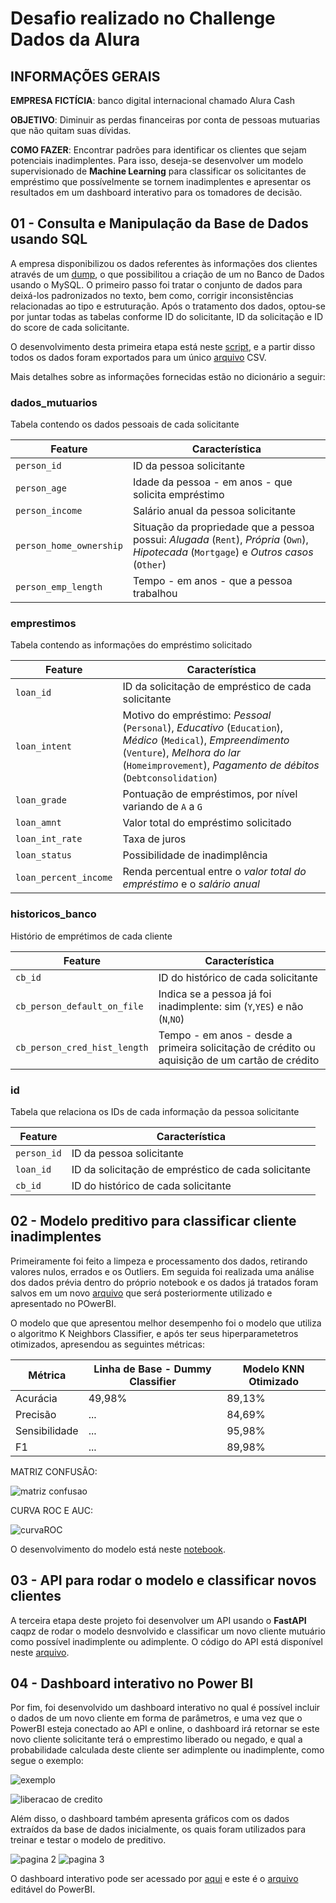 # Desafio realizado no Challenge Dados da Alura

## INFORMAÇÕES GERAIS
**EMPRESA FICTÍCIA**: banco digital internacional chamado Alura Cash

**OBJETIVO**: Diminuir as perdas financeiras por conta de pessoas mutuarias que não quitam suas dívidas.

**COMO FAZER**: Encontrar padrões para identificar os clientes que sejam potenciais inadimplentes. Para isso, deseja-se desenvolver um modelo supervisionado de **Machine Learning** para classificar os solicitantes de empréstimo que possívelmente se tornem inadimplentes e apresentar os resultados em um dashboard interativo para os tomadores de decisão. 


## 01 - Consulta e Manipulação da Base de Dados usando SQL

A empresa disponibilizou os dados referentes às informações dos clientes através de um [dump](Dados/dumps), o que possibilitou a criação de um no Banco de Dados usando o MySQL. O primeiro passo foi tratar o conjunto de dados para deixá-los padronizados no texto, bem como, corrigir inconsistências relacionadas ao tipo e estruturação. Após o tratamento dos dados, optou-se por juntar todas as tabelas conforme ID do solicitante, ID da solicitação e ID do score de cada solicitante.

O desenvolvimento desta primeira etapa está neste [script](01-Consulta-e-Manipulacao-dos-dados-no-MySQL.sql), e a partir disso todos os dados foram exportados para um único [arquivo](Dados/dados_unificados.csv) CSV.

Mais detalhes sobre as informações fornecidas estão no dicionário a seguir: 

### dados_mutuarios
Tabela contendo os dados pessoais de cada solicitante

| Feature | Característica |
| --- | --- |
|`person_id`|ID da pessoa solicitante|
| `person_age` | Idade da pessoa - em anos - que solicita empréstimo |
| `person_income` | Salário anual da pessoa solicitante |
| `person_home_ownership` | Situação da propriedade que a pessoa possui: *Alugada* (`Rent`), *Própria* (`Own`), *Hipotecada* (`Mortgage`) e *Outros casos* (`Other`) |
| `person_emp_length` | Tempo - em anos - que a pessoa trabalhou |

### emprestimos

Tabela contendo as informações do empréstimo solicitado

| Feature | Característica |
| --- | --- |
|`loan_id`|ID da solicitação de empréstico de cada solicitante|
| `loan_intent` | Motivo do empréstimo: *Pessoal* (`Personal`), *Educativo* (`Education`), *Médico* (`Medical`), *Empreendimento* (`Venture`), *Melhora do lar* (`Homeimprovement`), *Pagamento de débitos* (`Debtconsolidation`) |
| `loan_grade` | Pontuação de empréstimos, por nível variando de `A` a `G` |
| `loan_amnt` | Valor total do empréstimo solicitado |
| `loan_int_rate` | Taxa de juros |
| `loan_status` | Possibilidade de inadimplência |
| `loan_percent_income` | Renda percentual entre o *valor total do empréstimo* e o *salário anual* |


### historicos_banco

Histório de emprétimos de cada cliente

| Feature | Característica |
| --- | --- |
|`cb_id`|ID do histórico de cada solicitante|
| `cb_person_default_on_file` | Indica se a pessoa já foi inadimplente: sim (`Y`,`YES`) e não (`N`,`NO`) |
| `cb_person_cred_hist_length` | Tempo - em anos - desde a primeira solicitação de crédito ou aquisição de um cartão de crédito |

### id

Tabela que relaciona os IDs de cada informação da pessoa solicitante

| Feature | Característica |
| --- | --- |
|`person_id`|ID da pessoa solicitante|
|`loan_id`|ID da solicitação de empréstico de cada solicitante|
|`cb_id`|ID do histórico de cada solicitante|


## 02 - Modelo preditivo para classificar cliente inadimplentes

Primeiramente foi feito a limpeza e processamento dos dados, retirando valores nulos, errados e os Outliers.
Em seguida foi realizada uma análise dos dados prévia dentro do próprio notebook e os dados já tratados foram salvos em um novo [arquivo](Dados/dados_tratados.csv) que será posteriormente utilizado e apresentado no POwerBI. 


O modelo que que apresentou melhor desempenho foi o modelo que utiliza o algoritmo K Neighbors Classifier, e após ter seus hiperparametetros otimizados, apresendou as seguintes métricas:

| Métrica | Linha de Base - Dummy Classifier | Modelo KNN Otimizado |
| --- | --- | --- |
| Acurácia | 49,98% | 89,13%|
| Precisão | ... | 84,69%|
| Sensibilidade | ... | 95,98%|
| F1 | ... | 89,98%|


MATRIZ CONFUSÃO:


![matriz confusao](Graficos/matriz-confusao.jpeg)


CURVA ROC E AUC:


![curvaROC](Graficos/ROC_CURVE.jpeg)



O desenvolvimento do modelo está neste [notebook](2-Machine-Learning-para-Classificacao-de-Inadimplentes.ipynb).


## 03 - API para rodar o modelo e classificar novos clientes

A terceira etapa deste projeto foi desenvolver um API usando o **FastAPI** caqpz de rodar o modelo desnvolvido e classificar um novo cliente mutuário como possível inadimplente ou adimplente. 
O código do API está disponível neste [arquivo](03-APIPowerBI.py).

## 04 -  Dashboard interativo no Power BI

Por fim, foi desenvolvido um dashboard interativo no qual é possível incluir o dados de um novo cliente em forma de parâmetros, e uma vez que o PowerBI esteja conectado ao API e online, o dashboard irá retornar se este novo cliente solicitante  terá o emprestimo liberado ou negado, e qual a probabilidade calculada deste cliente ser adimplente ou inadimplente, como segue o exemplo: 

![exemplo](Imagens/Alteracao_de_parametros_Analise_Mutuario.jpg)


![liberacao de credito](Imagens/PowerBI_Analise_Mutuario.jpg)


Além disso, o dashboard também apresenta gráficos com os dados extraídos da base de dados inicialmente, os quais foram utilizados para treinar e testar o modelo de preditivo.


![pagina 2](Imagens/PowerBI_Clientes_e_Inadimplencia.jpg)
![pagina 3](Imagens/PowerBI_Outros_Indicadores.jpg)


O dashboard interativo pode ser acessado por [aqui](https://app.powerbi.com/view?r=eyJrIjoiOWNlMWEwNjAtNTQ5MC00ZDY1LWIzNmUtOGYzMzNlODVkZDQzIiwidCI6ImMwMGMyNzg3LTI3NmItNDE4ZC1iZjFjLTFkOTVhNDY3NTZjZSJ9&pageName=ReportSection) e este é o [arquivo](04-Visualizacao-dados-e-Previsao-de-inadimplencia.pbix) editável do PowerBI.

